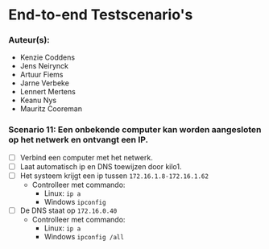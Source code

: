 # End-to-end Testscenario's

### Auteur(s):
- Kenzie Coddens
- Jens Neirynck
- Artuur Fiems
- Jarne Verbeke
- Lennert Mertens
- Keanu Nys
- Mauritz Cooreman

### Scenario 11: Een onbekende computer kan worden aangesloten op het netwerk en ontvangt een IP.
- [ ] Verbind een computer met het netwerk.
- [ ] Laat automatisch ip en DNS toewijzen door kilo1.
- [ ] Het systeem krijgt een ip tussen `172.16.1.8-172.16.1.62`
    - Controlleer met commando:
        - Linux: `ip a`
        - Windows `ipconfig`
- [ ] De DNS staat op `172.16.0.40`
    - Controlleer met commando:
        - Linux: `ip a`
        - Windows `ipconfig /all`
